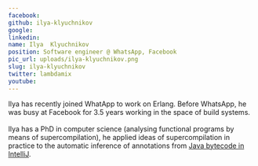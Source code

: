 ```yaml
---
facebook: 
github: ilya-klyuchnikov
google: 
linkedin: 
name: Ilya	Klyuchnikov
position: Software engineer	@ WhatsApp, Facebook
pic_url: uploads/ilya-klyuchnikov.png
slug: ilya-klyuchnikov
twitter: lambdamix
youtube: 
---
```

<p>Ilya has recently joined WhatApp to work on Erlang. Before WhatsApp, he was busy at Facebook for 3.5 years working in the space of build systems.<br />
<br />
Ilya has a PhD in computer science (analysing functional programs by means of supercompilation), he applied ideas of supercompilation in practice to the automatic inference of annotations from <a href="https://blog.jetbrains.com/idea/2014/10/automatic-notnullnullablecontract-inference-in-intellij-idea-14/">Java bytecode in IntelliJ</a>.</p>
